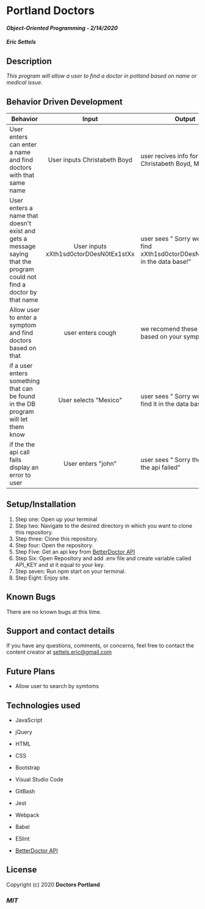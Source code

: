 # Portland Doctors

#### _Object-Oriented Programming_ - _2/14/2020_

#### _Eric Settels_

## **Description**

_This program will allow a user to find a doctor in potland based on name or medical issue._

## **Behavior Driven Development**

| Behavior | Input | Output |
|----------|:-----:|--------|
| User enters can enter a name and find doctors with that same name | User inputs Christabeth Boyd | user recives info for Dr. Christabeth Boyd, MD  |
| User enters a name that doesn't exist and gets a message saying that the program could not find a doctor by that name | User inputs xXth1sd0ctorD0esN0tEx1stXx  | user sees " Sorry we couldn't find xXth1sd0ctorD0esN0tEx1stXx in the data base!"  |
| Allow user to enter a symptom and find doctors based on that | user enters cough | we recomend these doctors based on your symptoms|
| if a user enters something that can be found in the DB program will let them know | User selects "Mexico" | user sees " Sorry we couldn't find it in the data base!" |
| if the the api call fails display an error to user  | User enters "john" | user sees " Sorry the call to the api failed" |


## **Setup/Installation**

1. Step one: Open up your terminal
2. Step two: Navigate to the desired directory in which you want to clone this repository.
3. Step three: Clone this repository.
4. Step four: Open the repository.
5. Step Five: Get an api key from  [BetterDoctor API](https://developer.betterdoctor.com/)
6. Step Six: Open Repository and add .env file and create variable called API_KEY and st it equal to your key. 
7. Step seven: Run npm start on your terminal. 
8. Step Eight: Enjoy site. 


## **Known Bugs**

There are no known bugs at this time.

## **Support and contact details**

If you have any questions, comments, or concerns, feel free to contact the content creator at settels.eric@gmail.com 

## **Future Plans**

* Allow user to search by symtoms 

## **Technologies used**

* JavaScript

* jQuery

* HTML

* CSS

* Bootstrap

* Visual Studio Code

* GitBash

* Jest

* Webpack

* Babel

* ESlint

*  [BetterDoctor API](https://developer.betterdoctor.com/)

## **License**

Copyright (c) 2020 **Doctors Portland**

### **_MIT_**